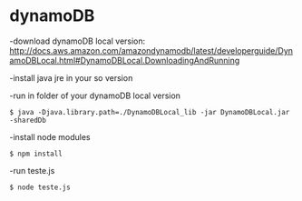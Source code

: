 # dynamoDB

-download dynamoDB local version:  
 http://docs.aws.amazon.com/amazondynamodb/latest/developerguide/DynamoDBLocal.html#DynamoDBLocal.DownloadingAndRunning

-install java jre in your so version

-run in folder of your dynamoDB local version
```
$ java -Djava.library.path=./DynamoDBLocal_lib -jar DynamoDBLocal.jar -sharedDb
```

-install node modules
```
$ npm install
```

-run teste.js
```
$ node teste.js
```